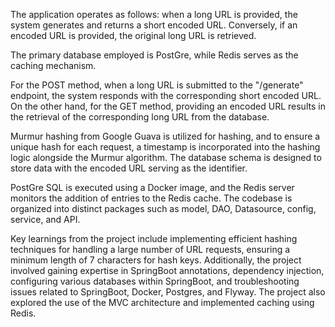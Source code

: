 The application operates as follows: when a long URL is provided, the system generates and returns a short encoded URL. Conversely, if an encoded URL is provided, the original long URL is retrieved.

The primary database employed is PostGre, while Redis serves as the caching mechanism.

For the POST method, when a long URL is submitted to the "/generate" endpoint, the system responds with the corresponding short encoded URL. On the other hand, for the GET method, providing an encoded URL results in the retrieval of the corresponding long URL from the database.

Murmur hashing from Google Guava is utilized for hashing, and to ensure a unique hash for each request, a timestamp is incorporated into the hashing logic alongside the Murmur algorithm. The database schema is designed to store data with the encoded URL serving as the identifier.

PostGre SQL is executed using a Docker image, and the Redis server monitors the addition of entries to the Redis cache. The codebase is organized into distinct packages such as model, DAO, Datasource, config, service, and API.

Key learnings from the project include implementing efficient hashing techniques for handling a large number of URL requests, ensuring a minimum length of 7 characters for hash keys. Additionally, the project involved gaining expertise in SpringBoot annotations, dependency injection, configuring various databases within SpringBoot, and troubleshooting issues related to SpringBoot, Docker, Postgres, and Flyway. The project also explored the use of the MVC architecture and implemented caching using Redis.

